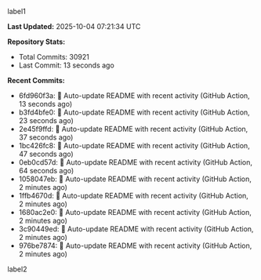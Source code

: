 
label1 
<!-- ACTIVITY_START -->
**Last Updated:** 2025-10-04 07:21:34 UTC

**Repository Stats:**
- Total Commits: 30921
- Last Commit: 13 seconds ago

**Recent Commits:**
- 6fd960f3a: 🤖 Auto-update README with recent activity (GitHub Action, 13 seconds ago)
- b3fd4bfe0: 🤖 Auto-update README with recent activity (GitHub Action, 23 seconds ago)
- 2e45f9ffd: 🤖 Auto-update README with recent activity (GitHub Action, 37 seconds ago)
- 1bc426fc8: 🤖 Auto-update README with recent activity (GitHub Action, 47 seconds ago)
- 0eb0cd57d: 🤖 Auto-update README with recent activity (GitHub Action, 64 seconds ago)
- 1058047eb: 🤖 Auto-update README with recent activity (GitHub Action, 2 minutes ago)
- 1ffb4670d: 🤖 Auto-update README with recent activity (GitHub Action, 2 minutes ago)
- 1680ac2e0: 🤖 Auto-update README with recent activity (GitHub Action, 2 minutes ago)
- 3c90449ed: 🤖 Auto-update README with recent activity (GitHub Action, 2 minutes ago)
- 976be7874: 🤖 Auto-update README with recent activity (GitHub Action, 2 minutes ago)
<!-- ACTIVITY_END -->

label2
